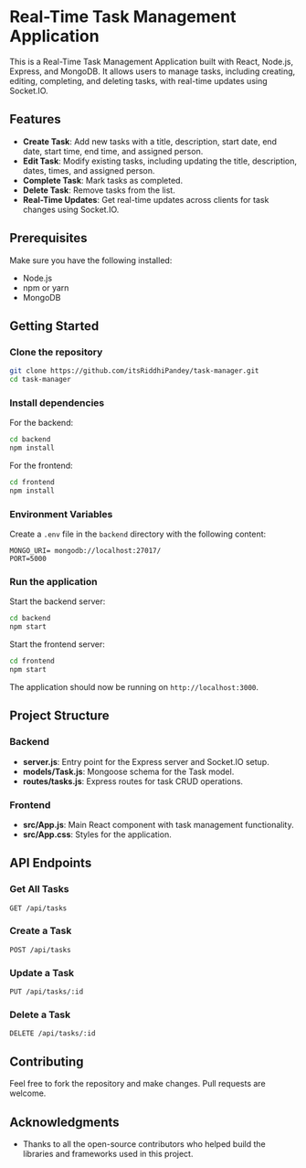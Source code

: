 # Real-Time Task Management Application

This is a Real-Time Task Management Application built with React, Node.js, Express, and MongoDB. It allows users to manage tasks, including creating, editing, completing, and deleting tasks, with real-time updates using Socket.IO.

## Features

- **Create Task**: Add new tasks with a title, description, start date, end date, start time, end time, and assigned person.
- **Edit Task**: Modify existing tasks, including updating the title, description, dates, times, and assigned person.
- **Complete Task**: Mark tasks as completed.
- **Delete Task**: Remove tasks from the list.
- **Real-Time Updates**: Get real-time updates across clients for task changes using Socket.IO.

## Prerequisites

Make sure you have the following installed:

- Node.js
- npm or yarn
- MongoDB

## Getting Started

### Clone the repository

```bash
git clone https://github.com/itsRiddhiPandey/task-manager.git
cd task-manager
```

### Install dependencies

For the backend:

```bash
cd backend
npm install
```

For the frontend:

```bash
cd frontend
npm install
```

### Environment Variables

Create a `.env` file in the `backend` directory with the following content:

```
MONGO_URI= mongodb://localhost:27017/
PORT=5000
```

### Run the application

Start the backend server:

```bash
cd backend
npm start
```

Start the frontend server:

```bash
cd frontend
npm start
```

The application should now be running on `http://localhost:3000`.

## Project Structure

### Backend

- **server.js**: Entry point for the Express server and Socket.IO setup.
- **models/Task.js**: Mongoose schema for the Task model.
- **routes/tasks.js**: Express routes for task CRUD operations.

### Frontend

- **src/App.js**: Main React component with task management functionality.
- **src/App.css**: Styles for the application.

## API Endpoints

### Get All Tasks

```http
GET /api/tasks
```

### Create a Task

```http
POST /api/tasks
```

### Update a Task

```http
PUT /api/tasks/:id
```

### Delete a Task

```http
DELETE /api/tasks/:id
```

## Contributing

Feel free to fork the repository and make changes. Pull requests are welcome.

## Acknowledgments

- Thanks to all the open-source contributors who helped build the libraries and frameworks used in this project.
